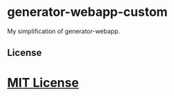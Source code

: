 generator-webapp-custom
=======================

My simplification of generator-webapp.

## License

[MIT License](http://en.wikipedia.org/wiki/MIT_License)
=======
